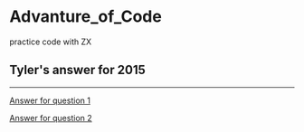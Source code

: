 # Advanture_of_Code
practice code with ZX

## Tyler's answer for 2015
---
[Answer for question 1](Tyler/2015-Answer1_tyler.ipynb)

[Answer for question 2](Tyler/2015-Answer2_tyler.ipynb)